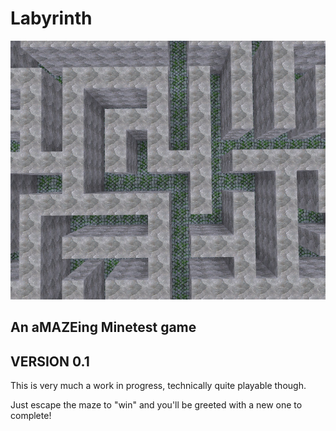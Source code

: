 # Labyrinth
![screenshot](screenshot.jpg)
## An aMAZEing Minetest game

## VERSION 0.1

This is very much a work in progress, technically quite playable though. 

Just escape the maze to "win" and you'll be greeted with a new one to complete!


